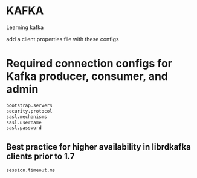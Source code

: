 # KAFKA
Learning kafka

add a client.properties file with these configs
# Required connection configs for Kafka producer, consumer, and admin
```sh
bootstrap.servers
security.protocol
sasl.mechanisms
sasl.username
sasl.password
```

## Best practice for higher availability in librdkafka clients prior to 1.7
```sh
session.timeout.ms
```


